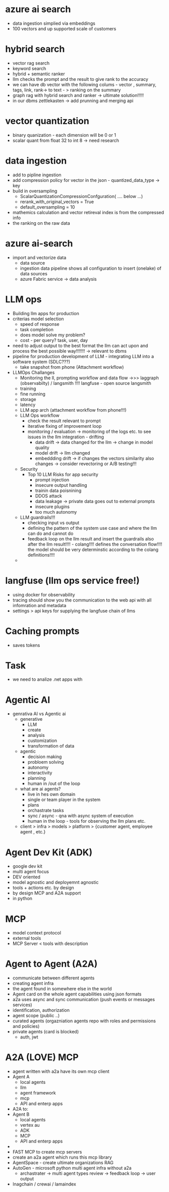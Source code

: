 # azure ai search
- data ingestion simplied via embeddings
- 100 vectors and up supported scale of customers
# hybrid search
- vector rag search
- keyword search
- hybrid + semantic ranker
- llm checks the prompt and the result to give rank to the accuracy
- we can have db vector with the following colums - vector , summary, tags, link, rank-> to text - > ranking on the summary
- graph rag with hybrid search and ranker -> ultimate solution!!!!!
- in our dbms zettlekasten -> add prunning and merging api
# vector quantization
- binary quanization - each dimension will be 0 or 1
- scalar quant from float 32 to int 8 -> need research
# data ingestion
- add to pipline ingestion
- add compression policy for vector in the json - quantized_data_type -> key
- build in oversampling 
	- ScalarQuantizationCompressionConfguration( .... below ...)
	- rerank_with_original_vectors = True
	- default_oversampling = 10
- mathemics calculation and vector retireval index is from the compressed info
- the ranking on the raw data
# azure ai-search
- import and vectorize data
	- data source
	- ingestion data pipeline shows all configuration to insert (onelake) of data sources
	- azure Fabric service -> data analysis
# LLM ops
- Building llm apps for production
- criterias model selection
	- speed of response
	- task completion
	- does model solve my problem?
	- cost - per query? task, user, day
- need to adjust output to the best format the llm can act upon and process the best possible way!!!!!!! -> relevant to dbms
- pipeline for production development of LLM - integrating LLM into a software system (SDLC???)
	- take snapshot from phone (Attachment workflow)
- LLMOps Challanges
	- Monitoring the ll, prompting workflow and data flow ->>> laggraph (observabilty) / langsmith !!!! langfuse  - open source langsmith
	- training
	- fine running
	- storage
	- latency
	- LLM app arch (attachment workflow from phone!!!)
	- LLM Ops workflow
		- check the result relevant to prompt
		- iterative fixing of improvement loop
		- monitoring / evaluation -> monitoring of the logs etc. to see issues in the llm integration - drifting
			- data drift -> data changed for the llm -> change in model quality
			- model drift -> llm changed
			- embeddding drift -> if changes the vectors similarity also changes -> consider revectoring or A/B testing!!!
	- Security
		- Top 10 LLM Risks for app security
			- prompt injection
			- insecure output handling
			- trainin data poisnining
			- DDOS attack
			- data leakage -> private data goes out to external prompts
			- insecure plugins
			- too much autonomy
	- LLM guardrails!!!
		- checking input vs output
		- defining the pattern of the system use case and where the llm can do and cannot do
		- feedback loop on the llm result and insert the guardrails also after the llm result!!!! - colang!!!! defines the conversation flow!!!! the model should be very determinstic according to the colang definitions!!!!
	- 
# langfuse (llm ops service free!)
- using docker for observability
- tracing should show you the communication to the web api with all infomration and metadata
- settings > api keys for supplying the langfuse chain of llms

# Caching prompts
- saves tokens

# Task
- we need to analize .net apps with 

# Agentic AI
- genrativa AI vs Agentic ai
	- generative
		- LLM
		- create 
		- analysis 
		- customization
		- transformation of data
	- agentic
		- decision making
		- probloem solving
		- autonomy
		- interactivity
		- planning
		- human in /out of the loop
	- what are ai agents?
		- live in hes own domain
		- single or team player in the system
		- plans
		- orchastrate tasks
		- sync / async - qna with async system of execution
		- human in the loop - tools for observing the llm plans etc.
	- client > infra > models > platform > {customer agent, employee agent , etc.}
# Agent Dev Kit (ADK)
- google dev kit
- multi agent focus
- DEV oriented
- model agnostic and deployemnt agnostic
- tools + actions etc. by design
- by design MCP and A2A support
- in python
# MCP
- model context protocol 
- external tools
- MCP Server < tools with description
# Agent to Agent (A2A)
- communicate between different agents
- creating agent infra
- the agent found in somewhere else in the world
- Agent card on the whole agent capabilities using json formats
- a2a uses async and sync communication (push events or messages services)
- identification, authorization
- agent scope (public ..)
- curated agents (orgazniation agents repo with roles and permissions and policies)
- private agents (card is blocked)
	- auth, jwt
# A2A (LOVE) MCP
- agent written with a2a have its own mcp client
- Agent A
	- local agents
	- llm
	- agent framework
	- mcp
	- API and enterp apps
- A2A to:
- Agent B
	- local agents
	- vertex au 
	- ADK
	- MCP
	- API and enterp apps
- 
- FAST MCP to create mcp servers
- create an a2a agent which runs this mcp library
- AgentSpace - create ultimate organizations RAG
- AutoGen - microsoft python multi agent infra without a2a
	- archastrater -> multi agent types review -> feedback loop -> user output
- lnagchain / crewai / lamaindex